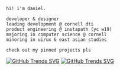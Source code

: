 ```
hi! i'm daniel.

developer & designer
leading development @ cornell dti
product engineering @ instapath (yc w19)
majoring in computer science @ cornell
minoring in ui/ux & east asian studies

check out my pinned projects pls
```

[![GitHub Trends SVG](https://api.githubtrends.io/user/svg/epicdragon44/langs?time_range=one_year&include_private=True&loc_metric=changed&theme=dark)](https://githubtrends.io)   [![GitHub Trends SVG](https://api.githubtrends.io/user/svg/epicdragon44/repos?time_range=six_months&include_private=True&group=private&theme=dark)](https://githubtrends.io)
